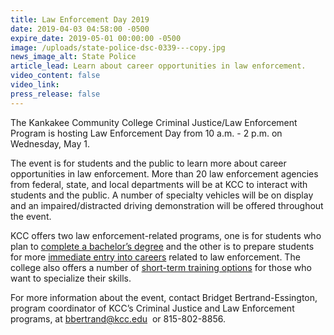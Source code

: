 ```yaml
---
title: Law Enforcement Day 2019
date: 2019-04-03 04:58:00 -0500
expire_date: 2019-05-01 00:00:00 -0500
image: /uploads/state-police-dsc-0339---copy.jpg
news_image_alt: State Police
article_lead: Learn about career opportunities in law enforcement.
video_content: false
video_link:
press_release: false
---
```


The Kankakee Community College Criminal Justice/Law Enforcement Program is hosting Law Enforcement Day from 10 a.m. - 2 p.m. on Wednesday, May 1.

The event is for students and the public to learn more about career opportunities in law enforcement. More than 20 law enforcement agencies from federal, state, and local departments will be at KCC to interact with students and the public. A number of specialty vehicles will be on display and an impaired/distracted driving demonstration will be offered throughout the event.

KCC offers two law enforcement-related programs, one is for students who plan to [complete a bachelor’s degree](http://kcc.smartcatalogiq.com/en/2019-2020/Academic-Catalog/Program-Areas/Law-Enforcement-Legal-Studies/Criminal-Justice-AA) and the other is to prepare students for more [immediate entry into careers](http://kcc.smartcatalogiq.com/en/2019-2020/Academic-Catalog/Program-Areas/Law-Enforcement-Legal-Studies/Law-Enforcement-AAS) related to law enforcement. The college also offers a number of [short-term training options](http://kcc.smartcatalogiq.com/en/2019-2020/Academic-Catalog/Program-Areas/Law-Enforcement-Legal-Studies/Law-Enforcement-Certificates) for those who want to specialize their skills.

For more information about the event, contact Bridget Bertrand-Essington, program coordinator of KCC’s Criminal Justice and Law Enforcement programs, at [bbertrand@kcc.edu](mailto:bbertrand@kcc.edu) &nbsp;or 815-802-8856.